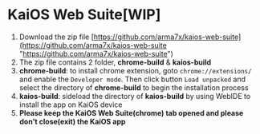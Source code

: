 # KaiOS Web Suite[WIP]

1. Download the zip file [https://github.com/arma7x/kaios-web-suite](https://github.com/arma7x/kaios-web-suite "https://github.com/arma7x/kaios-web-suite")
2. The zip file contains 2 folder, **chrome-build** & **kaios-build**
3. **chrome-build**: to install chrome extension, goto `chrome://extensions/` and enable the `Developer mode`. Then click button `Load unpacked` and select the directory of **chrome-build** to begin the installation process
4. **kaios-build**: sideload the directory of **kaios-build** by using WebIDE to install the app on KaiOS device
5. **Please keep the KaiOS Web Suite(chrome) tab opened and please don't close(exit) the KaiOS app**
